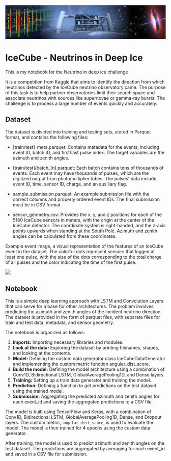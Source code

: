 <img src="src/header.png">

# IceCube - Neutrinos in Deep Ice

This is my notebook for the Neutrino in deep ice challenge

It is a competition from Kaggle that aims to identify the direction from which neutrinos detected by the IceCube neutrino observatory came. The purpose of this task is to help partner observatories limit their search space and associate neutrinos with sources like supernovae or gamma-ray bursts. The challenge is to process a large number of events quickly and accurately.

## Dataset


The dataset is divided into training and testing sets, stored in Parquet format, and contains the following files:

* [train/test]_meta.parquet: Contains metadata for the events, including event ID, batch ID, and first/last pulse index. The target variables are the azimuth and zenith angles.

* [train/test]/batch_[n].parquet: Each batch contains tens of thousands of events. Each event may have thousands of pulses, which are the digitized output from photomultiplier tubes. The pulses' data include event ID, time, sensor ID, charge, and an auxiliary flag.

* sample_submission.parquet: An example submission file with the correct columns and properly ordered event IDs. The final submission must be in CSV format.

* sensor_geometry.csv: Provides the x, y, and z positions for each of the 5160 IceCube sensors in meters, with the origin at the center of the IceCube detector. The coordinate system is right-handed, and the z-axis points upwards when standing at the South Pole. Azimuth and zenith angles can be calculated from these coordinates.

Example event image, a visual representation of the features of an IceCube event in the dataset. 
The colorful dots represent sensors that logged at least one pulse, with the size of the dots corresponding to the total charge of all pulses and the color indicating the time of the first pulse.

<img src="https://www.googleapis.com/download/storage/v1/b/kaggle-forum-message-attachments/o/inbox%2F1132983%2F6891ec67d9d40315637b1b292c3a486b%2FExample_event.png?generation=1666631264548536&alt=media">

## Notebook

This is a simple deep learning approach with LSTM and Convolution Layers that can serve for a base for other architectures. The problem involves predicting the azimuth and zenith angles of the incident neutrino direction. The dataset is provided in the form of parquet files, with separate files for train and test data, metadata, and sensor geometry.

The notebook is organized as follows:

1. **Imports:** Importing necessary libraries and modules.
2. **Look at the data:** Exploring the dataset by printing filenames, shapes, and looking at the contents.
3. **Model:** Defining the custom data generator class IceCubeDataGenerator and implementing the custom metric function angular_dist_score.
4. **Build the model:** Defining the model architecture using a combination of Conv1D, Bidirectional LSTM, GlobalAveragePooling1D, and Dense layers.
5. **Training:** Setting up a train data generator and training the model.
6. **Prediction:** Defining a function to get predictions on the test dataset using the trained model.
7. **Submission:** Aggregating the predicted azimuth and zenith angles for each event_id and saving the aggregated predictions to a CSV file.

The model is built using TensorFlow and Keras, with a combination of Conv1D, Bidirectional LSTM, GlobalAveragePooling1D, Dense, and Dropout layers. The custom metric, `angular_dist_score`, is used to evaluate the model. The model is then trained for 4 epochs using the custom data generator.

After training, the model is used to predict azimuth and zenith angles on the test dataset. The predictions are aggregated by averaging for each event_id and saved in a CSV file for submission.

<done>